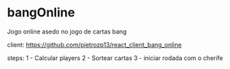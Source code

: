 # bangOnline
 Jogo online asedo no jogo de cartas bang

 client: https://github.com/pietrozp13/react_client_bang_online

 steps:
    1 - Calcular players
    2 - Sortear cartas
    3 - iniciar rodada com o cherife